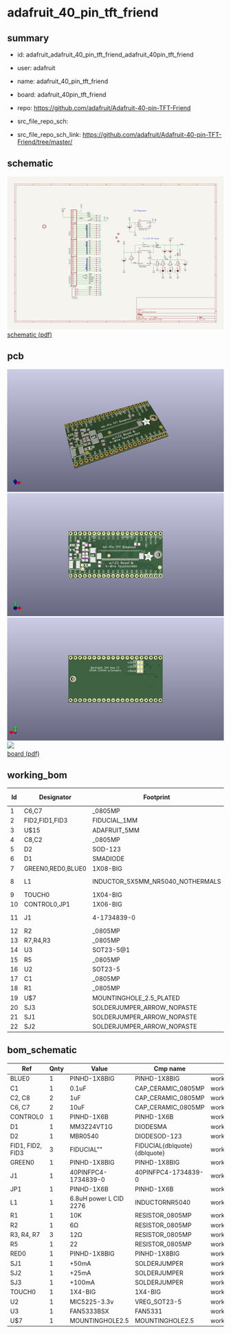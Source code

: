 # adafruit_40_pin_tft_friend
 
## summary 
* id: adafruit_adafruit_40_pin_tft_friend_adafruit_40pin_tft_friend
* user: adafruit
* name: adafruit_40_pin_tft_friend
* board: adafruit_40pin_tft_friend
* repo: https://github.com/adafruit/Adafruit-40-pin-TFT-Friend



* src_file_repo_sch: 
* src_file_repo_sch_link: https://github.com/adafruit/Adafruit-40-pin-TFT-Friend/tree/master/

## schematic  
![](working_schematic_600.png)  
[schematic (pdf)](working_schematic.pdf)  

## pcb  
![](working_3d_600.png) 
![](working_3d_front_600.png)  
![](working_3d_back_600.png)  
![](working_600.png)  
[board (pdf)](working.pdf)  

## working_bom
| Id | Designator | Footprint | Quantity | Designation | Supplier and ref |  | None | 
| --- | --- | --- | --- | --- | --- | --- | --- | 
| 1 | C6,C7 | _0805MP | 2 | 10uF |  |  | [''] | 
| 2 | FID2,FID1,FID3 | FIDUCIAL_1MM | 3 | FIDUCIAL" |  |  | [''] | 
| 3 | U$15 | ADAFRUIT_5MM | 1 |  |  |  | [''] | 
| 4 | C8,C2 | _0805MP | 2 | 1uF |  |  | [''] | 
| 5 | D2 | SOD-123 | 1 | MBR0540 |  |  | [''] | 
| 6 | D1 | SMADIODE | 1 | MM3Z24VT1G |  |  | [''] | 
| 7 | GREEN0,RED0,BLUE0 | 1X08-BIG | 3 |  |  |  | [''] | 
| 8 | L1 | INDUCTOR_5X5MM_NR5040_NOTHERMALS | 1 | 6.8uH power L CID 2276 |  |  | [''] | 
| 9 | TOUCH0 | 1X04-BIG | 1 |  |  |  | [''] | 
| 10 | CONTROL0,JP1 | 1X06-BIG | 2 |  |  |  | [''] | 
| 11 | J1 | 4-1734839-0 | 1 | 40PINFPCM4-1734839-0 |  |  | [''] | 
| 12 | R2 | _0805MP | 1 | 6Ω |  |  | [''] | 
| 13 | R7,R4,R3 | _0805MP | 3 | 12Ω |  |  | [''] | 
| 14 | U3 | SOT23-5@1 | 1 | FAN5333BSX |  |  | [''] | 
| 15 | R5 | _0805MP | 1 | 22 |  |  | [''] | 
| 16 | U2 | SOT23-5 | 1 | MIC5225-3.3v |  |  | [''] | 
| 17 | C1 | _0805MP | 1 | 0.1uF |  |  | [''] | 
| 18 | R1 | _0805MP | 1 | 10K |  |  | [''] | 
| 19 | U$7 | MOUNTINGHOLE_2.5_PLATED | 1 | MOUNTINGHOLE2.5 |  |  | [''] | 
| 20 | SJ3 | SOLDERJUMPER_ARROW_NOPASTE | 1 | +100mA |  |  | [''] | 
| 21 | SJ1 | SOLDERJUMPER_ARROW_NOPASTE | 1 | +50mA |  |  | [''] | 
| 22 | SJ2 | SOLDERJUMPER_ARROW_NOPASTE | 1 | +25mA |  |  | [''] | 


## bom_schematic
| Ref | Qnty | Value | Cmp name | Footprint | Description | Vendor | DNP | 
| --- | --- | --- | --- | --- | --- | --- | --- | 
| BLUE0 | 1 | PINHD-1X8BIG | PINHD-1X8BIG | working:1X08-BIG |  |  |  | 
| C1 | 1 | 0.1uF | CAP_CERAMIC_0805MP | working:_0805MP |  |  |  | 
| C2, C8 | 2 | 1uF | CAP_CERAMIC_0805MP | working:_0805MP |  |  |  | 
| C6, C7 | 2 | 10uF | CAP_CERAMIC_0805MP | working:_0805MP |  |  |  | 
| CONTROL0 | 1 | PINHD-1X6B | PINHD-1X6B | working:1X06-BIG |  |  |  | 
| D1 | 1 | MM3Z24VT1G | DIODESMA | working:SMADIODE |  |  |  | 
| D2 | 1 | MBR0540 | DIODESOD-123 | working:SOD-123 |  |  |  | 
| FID1, FID2, FID3 | 3 | FIDUCIAL"" | FIDUCIAL{dblquote}{dblquote} | working:FIDUCIAL_1MM |  |  |  | 
| GREEN0 | 1 | PINHD-1X8BIG | PINHD-1X8BIG | working:1X08-BIG |  |  |  | 
| J1 | 1 | 40PINFPC4-1734839-0 | 40PINFPC4-1734839-0 | working:4-1734839-0 |  |  |  | 
| JP1 | 1 | PINHD-1X6B | PINHD-1X6B | working:1X06-BIG |  |  |  | 
| L1 | 1 | 6.8uH power L CID 2276 | INDUCTORNR5040 | working:INDUCTOR_5X5MM_NR5040_NOTHERMALS |  |  |  | 
| R1 | 1 | 10K | RESISTOR_0805MP | working:_0805MP |  |  |  | 
| R2 | 1 | 6Ω | RESISTOR_0805MP | working:_0805MP |  |  |  | 
| R3, R4, R7 | 3 | 12Ω | RESISTOR_0805MP | working:_0805MP |  |  |  | 
| R5 | 1 | 22 | RESISTOR_0805MP | working:_0805MP |  |  |  | 
| RED0 | 1 | PINHD-1X8BIG | PINHD-1X8BIG | working:1X08-BIG |  |  |  | 
| SJ1 | 1 | +50mA | SOLDERJUMPER | working:SOLDERJUMPER_ARROW_NOPASTE |  |  |  | 
| SJ2 | 1 | +25mA | SOLDERJUMPER | working:SOLDERJUMPER_ARROW_NOPASTE |  |  |  | 
| SJ3 | 1 | +100mA | SOLDERJUMPER | working:SOLDERJUMPER_ARROW_NOPASTE |  |  |  | 
| TOUCH0 | 1 | 1X4-BIG | 1X4-BIG | working:1X04-BIG |  |  |  | 
| U2 | 1 | MIC5225-3.3v | VREG_SOT23-5 | working:SOT23-5 |  |  |  | 
| U3 | 1 | FAN5333BSX | FAN5331 | working:SOT23-5@1 |  |  |  | 
| U$7 | 1 | MOUNTINGHOLE2.5 | MOUNTINGHOLE2.5 | working:MOUNTINGHOLE_2.5_PLATED |  |  |  | 

